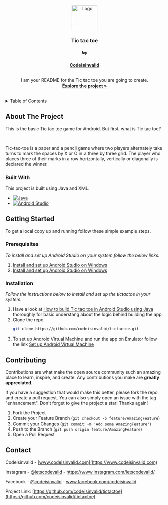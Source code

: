 <!-- PROJECT LOGO -->
<br />
<div align="center">
    <img src="https://codeisinvalid.com/wp-content/uploads/2022/12/codeisinvalid-1-6-87x87.png" alt="Logo" width="80" height="80">
  </a>

  <h3 align="center">Tic tac toe</h3>
  <h5 align="center">by</h5>
  <a href="https://codeisinvalid.com/"><strong>Codeisinvalid</strong></a>
  <br />
  <br />
  

  <p align="center">
    I am your README for the Tic tac toe you are going to create.
    <br />
    <a href="https://github.com/codeisinvalid/tictactoe"><strong>Explore the project »</strong></a>
    <br />
    <br />
  </p>
</div>



<!-- TABLE OF CONTENTS -->
<details>
  <summary>Table of Contents</summary>
  <ol>
    <li>
      <a href="#about-the-project">About The Project</a>
      <ul>
        <li><a href="#built-with">Built With</a></li>
      </ul>
    </li>
    <li>
      <a href="#getting-started">Getting Started</a>
      <ul>
        <li><a href="#prerequisites">Prerequisites</a></li>
        <li><a href="#installation">Installation</a></li>
      </ul>
    </li>
    <li><a href="#contributing">Contributing</a></li>
    <li><a href="#contact">Contact</a></li>
  </ol>
</details>



<!-- ABOUT THE PROJECT -->
## About The Project

This is the basic Tic tac toe game for Android. But first, what is Tic tac toe?

<br />

Tic-tac-toe is a paper and a pencil game where two players alternately take turns to mark the spaces by X or O in a three by three grid. The player who places three of their marks in a row horizontally, vertically or diagonally is declared the winner.




### Built With

This project is built using Java and XML. 
* [![Java][Java.com]][Java-url] 
* [![Android Studio][AStudio.com]][AStudio-url]






<!-- GETTING STARTED -->
## Getting Started

To get a local copy up and running follow these simple example steps.

### Prerequisites
_To install and set up Android Studio on your system follow the below links:_
1. [Install and set up Android Studio on Windows](https://codeisinvalid.com/install-and-set-up-android-studio-on-windows/)
2. [Install and set up Android Studio on Windows](https://codeisinvalid.com/install-and-set-up-android-studio/)


### Installation

_Follow the instructions below to install and set up the tictactoe in your system._

1. Have a look at [How to build Tic tac toe in Android Studio using Java](https://codeisinvalid.com/how-to-build-a-tic-tac-toe-game-in-android-using-java/) thoroughly for basic understang about the logic behind building the app.
2. Clone the repo
   ```sh
   git clone https://github.com/codeisinvalid/tictactoe.git
   ```
3. To set up Android Virtual Machine and run the app on Emulator follow the link [Set up Android Virtual Machine](https://codeisinvalid.com/build-your-first-android-app-in-java/)
   

<!-- CONTRIBUTING -->
## Contributing

Contributions are what make the open source community such an amazing place to learn, inspire, and create. Any contributions you make are **greatly appreciated**.

If you have a suggestion that would make this better, please fork the repo and create a pull request. You can also simply open an issue with the tag "enhancement".
Don't forget to give the project a star! Thanks again!

1. Fork the Project
2. Create your Feature Branch (`git checkout -b feature/AmazingFeature`)
3. Commit your Changes (`git commit -m 'Add some AmazingFeature'`)
4. Push to the Branch (`git push origin feature/AmazingFeature`)
5. Open a Pull Request


<!-- CONTACT -->
## Contact

Codeisinvalid - [www.codeisinvalid.com](https://www.codeisinvalid.com)

Instagram - [@letscodevalid](https://www.instagram.com/letscodevalid/) - https://www.instagram.com/letscodevalid/

Facebook - [@codeisinvalid](https://www.facebook.com/codeisinvalid) - www.facebook.com/codeisinvalid 

Project Link: [https://github.com/codeisinvalid/tictactoe](https://github.com/codeisinvalid/tictactoe)



[Java.com]: https://upload.wikimedia.org/wikipedia/en/thumb/3/30/Java_programming_language_logo.svg/121px-Java_programming_language_logo.svg.png
[Java-url]: https://www.java.com/en/  
[AStudio.com]: https://encrypted-tbn0.gstatic.com/images?q=tbn:ANd9GcSuz3pWRO2TCGUUiFv8uoqaEAl-dUEabUvdTn-qqtEEoeMHRuHZ0lBUmMSw0HBEvwU23go&usqp=CAU
[AStudio-url]: https://developer.android.com/studio
